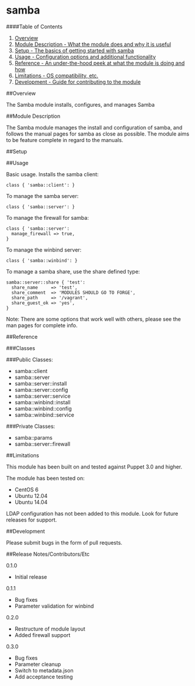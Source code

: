 # samba

####Table of Contents

1. [Overview](#overview)
2. [Module Description - What the module does and why it is useful](#module-description)
3. [Setup - The basics of getting started with samba](#setup)
4. [Usage - Configuration options and additional functionality](#usage)
5. [Reference - An under-the-hood peek at what the module is doing and how](#reference)
6. [Limitations - OS compatibility, etc.](#limitations)
7. [Development - Guide for contributing to the module](#development)

##Overview

The Samba module installs, configures, and manages Samba

##Module Description

The Samba module manages the install and configuration of samba, and follows the manual
pages for samba as close as possible.  The module aims to be feature complete in regard
to the manuals.

##Setup

##Usage

Basic usage.  Installs the samba client:

```puppet
class { 'samba::client': }
```

To manage the samba server:

```puppet
class { 'samba::server': }
```

To manage the firewall for samba:

```puppet
class { 'samba::server':
  manage_firewall => true,
}
```

To manage the winbind server:

```puppet
class { 'samba::winbind': }
```

To manage a samba share, use the share defined type:

```puppet
samba::server::share { 'test':
  share_name     => 'test',
  share_comment  => 'MODULES SHOULD GO TO FORGE',
  share_path     => '/vagrant',
  share_guest_ok => 'yes',
}
```

Note:  There are some options that work well with others, please see the
man pages for complete info.

##Reference

###Classes

###Public Classes:

* samba::client
* samba::server
* samba::server::install
* samba::server::config
* samba::server::service
* samba::winbind::install
* samba::winbind::config
* samba::winbind::service

###Private Classes:

* samba::params
* samba::server::firewall

##Limitations

This module has been built on and tested against Puppet 3.0 and higher.

The module has been tested on:

* CentOS 6
* Ubuntu 12.04
* Ubuntu 14.04

LDAP configuration has not been added to this module.  Look for future releases for support.

##Development

Please submit bugs in the form of pull requests.

##Release Notes/Contributors/Etc

0.1.0

* Initial release

0.1.1

* Bug fixes
* Parameter validation for winbind

0.2.0

* Restructure of module layout
* Added firewall support

0.3.0

* Bug fixes
* Parameter cleanup
* Switch to metadata.json
* Add acceptance testing
